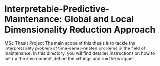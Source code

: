 # Interpretable-Predictive-Maintenance: Global and Local Dimensionality Reduction Approach
MSc Thesis Project
The main scope of this thesis is to tackle the interpretability problem of time-series-related problems in the field of maintenance. In this directory, you will find detailed instructions on how to set up the environment, define the settings and run the wrapper.
